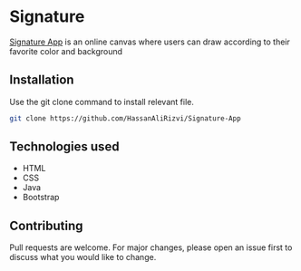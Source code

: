 # Signature

[Signature App](https://website-name.com) is an online canvas where users can draw according to their favorite color and background

## Installation

Use the git clone command to install relevant file.

```bash
git clone https://github.com/HassanAliRizvi/Signature-App
```

## Technologies used

- HTML
- CSS
- Java
- Bootstrap


## Contributing

Pull requests are welcome. For major changes, please open an issue first
to discuss what you would like to change.
